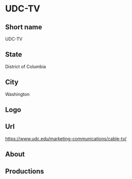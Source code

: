 # UDC-TV

## Short name

UDC-TV

## State

District of Columbia

## City

Washington

## Logo

## Url

https://www.udc.edu/marketing-communications/cable-tv/

## About

## Productions 
 

